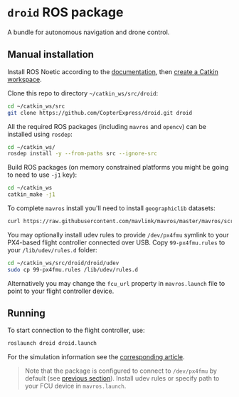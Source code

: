 # `droid` ROS package

A bundle for autonomous navigation and drone control.

## Manual installation

Install ROS Noetic according to the [documentation](http://wiki.ros.org/noetic/Installation), then [create a Catkin workspace](http://wiki.ros.org/catkin/Tutorials/create_a_workspace).

Clone this repo to directory `~/catkin_ws/src/droid`:

```bash
cd ~/catkin_ws/src
git clone https://github.com/CopterExpress/droid.git droid
```

All the required ROS packages (including `mavros` and `opencv`) can be installed using `rosdep`:

```bash
cd ~/catkin_ws/
rosdep install -y --from-paths src --ignore-src
```

Build ROS packages (on memory constrained platforms you might be going to need to use `-j1` key):

```bash
cd ~/catkin_ws
catkin_make -j1
```

To complete `mavros` install you'll need to install `geographiclib` datasets:

```bash
curl https://raw.githubusercontent.com/mavlink/mavros/master/mavros/scripts/install_geographiclib_datasets.sh | sudo bash
```

You may optionally install udev rules to provide `/dev/px4fmu` symlink to your PX4-based flight controller connected over USB. Copy `99-px4fmu.rules` to your `/lib/udev/rules.d` folder:

```bash
cd ~/catkin_ws/src/droid/droid/udev
sudo cp 99-px4fmu.rules /lib/udev/rules.d
```

Alternatively you may change the `fcu_url` property in `mavros.launch` file to point to your flight controller device.

## Running

To start connection to the flight controller, use:

```bash
roslaunch droid droid.launch
```

For the simulation information see the [corresponding article](https://droid.droid.tech/en/simulation.html).

> Note that the package is configured to connect to `/dev/px4fmu` by default (see [previous section](#manual-installation)). Install udev rules or specify path to your FCU device in `mavros.launch`.
